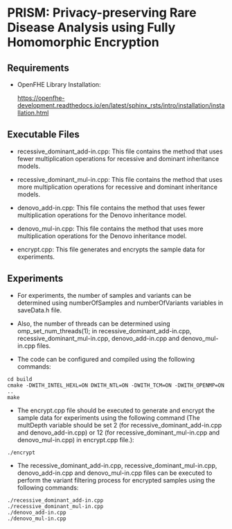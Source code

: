 # PRISM: Privacy-preserving Rare Disease Analysis using Fully Homomorphic Encryption

## Requirements

- OpenFHE Library Installation:

  <https://openfhe-development.readthedocs.io/en/latest/sphinx_rsts/intro/installation/installation.html>

## Executable Files

- recessive_dominant_add-in.cpp: This file contains the method that uses fewer multiplication operations for recessive and dominant inheritance models.

- recessive_dominant_mul-in.cpp: This file contains the method that uses more multiplication operations for recessive and dominant inheritance models.

- denovo_add-in.cpp: This file contains the method that uses fewer multiplication operations for the Denovo inheritance model.

- denovo_mul-in.cpp: This file contains the method that uses more multiplication operations for the Denovo inheritance model.

- encrypt.cpp: This file generates and encrypts the sample data for experiments.

## Experiments

- For experiments, the number of samples and variants can be determined using numberOfSamples and numberOfVariants variables in saveData.h file.

- Also, the number of threads can be determined using omp_set_num_threads(1); in recessive_dominant_add-in.cpp, recessive_dominant_mul-in.cpp, denovo_add-in.cpp and denovo_mul-in.cpp files.

- The code can be configured and compiled using the following commands:
```
cd build
cmake -DWITH_INTEL_HEXL=ON DWITH_NTL=ON -DWITH_TCM=ON -DWITH_OPENMP=ON  ..
make
```
- The encrypt.cpp file should be executed to generate and encrypt the sample data for experiments using the following command (The multDepth variable should be set 2 (for recessive_dominant_add-in.cpp and denovo_add-in.cpp) or 12 (for recessive_dominant_mul-in.cpp and denovo_mul-in.cpp) in encrypt.cpp file.): 
```
./encrypt
```
- The recessive_dominant_add-in.cpp, recessive_dominant_mul-in.cpp, denovo_add-in.cpp and denovo_mul-in.cpp files can be executed to perform the variant filtering process for encrypted samples using the following commands:
```
./recessive_dominant_add-in.cpp
./recessive_dominant_mul-in.cpp
./denovo_add-in.cpp
./denovo_mul-in.cpp
```
